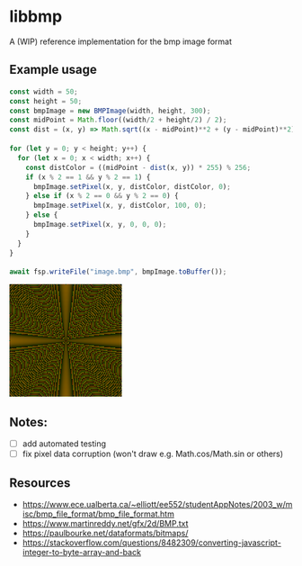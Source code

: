 # libbmp
A (WIP) reference implementation for the bmp image format

## Example usage
```js
const width = 50;
const height = 50;
const bmpImage = new BMPImage(width, height, 300);
const midPoint = Math.floor((width/2 + height/2) / 2);
const dist = (x, y) => Math.sqrt((x - midPoint)**2 + (y - midPoint)**2);

for (let y = 0; y < height; y++) {
  for (let x = 0; x < width; x++) {
    const distColor = ((midPoint - dist(x, y)) * 255) % 256;
    if (x % 2 == 1 && y % 2 == 1) {
      bmpImage.setPixel(x, y, distColor, distColor, 0);
    } else if (x % 2 == 0 && y % 2 == 0) {
      bmpImage.setPixel(x, y, distColor, 100, 0);
    } else {
      bmpImage.setPixel(x, y, 0, 0, 0);
    }
  }
}

await fsp.writeFile("image.bmp", bmpImage.toBuffer());
```

![image.bmp](image.bmp)

## Notes:
- [ ] add automated testing
- [ ] fix pixel data corruption (won't draw e.g. Math.cos/Math.sin or others)

## Resources
- https://www.ece.ualberta.ca/~elliott/ee552/studentAppNotes/2003_w/misc/bmp_file_format/bmp_file_format.htm
- https://www.martinreddy.net/gfx/2d/BMP.txt
- https://paulbourke.net/dataformats/bitmaps/
- https://stackoverflow.com/questions/8482309/converting-javascript-integer-to-byte-array-and-back
